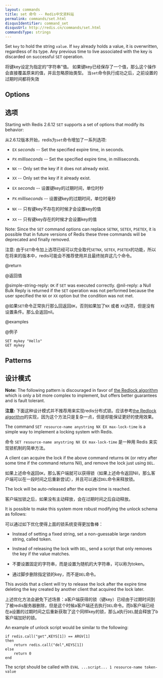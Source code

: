 ```yaml
---
layout: commands
title: set 命令 -- Redis中文资料站
permalink: commands/set.html
disqusIdentifier: command_set
disqusUrl: http://redis.cn/commands/set.html
commandsType: strings
---
```


Set `key` to hold the string `value`.
If `key` already holds a value, it is overwritten, regardless of its type.
Any previous time to live associated with the key is discarded on successful `SET` operation.

将键key设定为指定的“字符串”值。
如果键key已经保存了一个值，那么这个操作会直接覆盖原来的值，并且忽略原始类型。
当`set`命令执行成功之后，之前设置的过期时间都将失效

## Options

## 选项

Starting with Redis 2.6.12 `SET` supports a set of options that modify its
behavior:

从2.6.12版本开始，redis为`set`命令增加了一系列选项:

* `EX` *seconds* -- Set the specified expire time, in seconds.
* `PX` *milliseconds* -- Set the specified expire time, in milliseconds.
* `NX` -- Only set the key if it does not already exist.
* `XX` -- Only set the key if it already exist.

* `EX` *seconds* -- 设置键key的过期时间，单位时秒
* `PX` *milliseconds* -- 设置键key的过期时间，单位时毫秒
* `NX` -- 只有键key不存在的时候才会设置key的值
* `XX` -- 只有键key存在的时候才会设置key的值

Note: Since the `SET` command options can replace `SETNX`, `SETEX`, `PSETEX`, it is possible that in future versions of Redis these three commands will be deprecated and finally removed.

注意: 由于`SET`命令加上选项已经可以完全取代`SETNX`, `SETEX`, `PSETEX`的功能，所以在将来的版本中，redis可能会不推荐使用并且最终抛弃这几个命令。

@return

@返回值

@simple-string-reply: `OK` if `SET` was executed correctly.
@nil-reply: a Null Bulk Reply is returned if the `SET` operation was not performed because the user specified the `NX` or `XX` option but the condition was not met.

@如果`SET`命令正常执行那么回返回`OK`，否则如果加了`NX` 或者 `XX`选项，但是没有设置条件。那么会返回nil。

@examples

@例子

```cli
SET mykey "Hello"
GET mykey
```

## Patterns

## 设计模式

**Note:** The following pattern is discouraged in favor of [the Redlock algorithm](http://redis.io/topics/distlock) which is only a bit more complex to implement, but offers better guarantees and is fault tolerant.

**注意:** 下面这种设计模式并不推荐用来实现redis分布式锁。应该参考[the Redlock algorithm](http://redis.io/topics/distlock)的实现，因为这个方法只是复杂一点，但是却能保证更好的使用效果。

The command `SET resource-name anystring NX EX max-lock-time` is a simple way to implement a locking system with Redis.

命令 `SET resource-name anystring NX EX max-lock-time` 是一种用 Redis 来实现锁机制的简单方法。

A client can acquire the lock if the above command returns `OK` (or retry after some time if the command returns Nil), and remove the lock just using `DEL`.

如果上述命令返回`OK`，那么客户端就可以获得锁（如果上述命令返回Nil，那么客户端可以在一段时间之后重新尝试），并且可以通过`DEL`命令来释放锁。

The lock will be auto-released after the expire time is reached.

客户端加锁之后，如果没有主动释放，会在过期时间之后自动释放。

It is possible to make this system more robust modifying the unlock schema as follows:

可以通过如下优化使得上面的锁系统变得更加鲁棒：

* Instead of setting a fixed string, set a non-guessable large random string, called token.
* Instead of releasing the lock with `DEL`, send a script that only removes the key if the value matches.

* 不要设置固定的字符串，而是设置为随机的大字符串，可以称为token。
* 通过脚步删除指定锁的key，而不是`DEL`命令。

This avoids that a client will try to release the lock after the expire time deleting the key created by another client that acquired the lock later.

上述优化方法会避免下述场景：a客户端获得的锁（键key）已经由于过期时间到了被redis服务器删除，但是这个时候a客户端还去执行`DEL`命令。而b客户端已经在a设置的过期时间之后重新获取了这个同样key的锁，那么a执行`DEL`就会释放了b客户端加好的锁。

An example of unlock script would be similar to the following:

    if redis.call("get",KEYS[1]) == ARGV[1]
    then
        return redis.call("del",KEYS[1])
    else
        return 0
    end

The script should be called with `EVAL ...script... 1 resource-name token-value`

